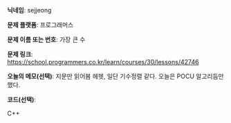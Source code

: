 **닉네임**: sejjeong

**문제 플랫폼**: 프로그래머스

**문제 이름 또는 번호**: 가장 큰 수

**문제 링크**: https://school.programmers.co.kr/learn/courses/30/lessons/42746

**오늘의 메모(선택)**: 
                지문만 읽어봄 헤헷, 일단 기수정렬 같다. 오늘은 POCU 알고리듬만 했다.

**코드(선택)**:

C++

```


```